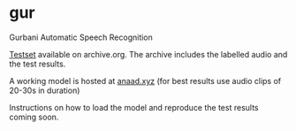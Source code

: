 # gur
Gurbani Automatic Speech Recognition

[Testset](https://archive.org/details/test.tar_202112) available on archive.org. The archive includes the labelled audio and the test results.

A working model is hosted at [anaad.xyz](https://anaad.xyz) (for best results use audio clips of 20-30s in duration) 

Instructions on how to load the model and reproduce the test results coming soon. 
